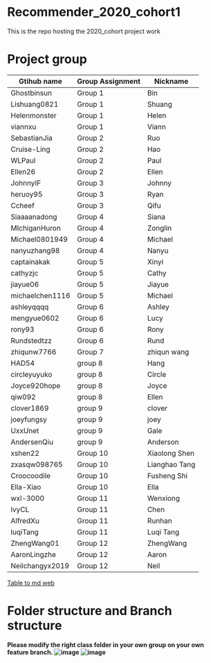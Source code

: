 # Recommender_2020_cohort1
This is the repo hosting the 2020_cohort project work

# Project group
| Gtihub name     | Group Assignment | Nickname      |
| --------------- | ---------------- | ------------- |
| Ghostbinsun     | Group 1          | Bin           |
| Lishuang0821    | Group 1          | Shuang        |
| Helenmonster    | Group 1          | Helen         |
| viannxu         | Group 1          | Viann         |
| SebastianJia    | Group 2          | Ruo           |
| Cruise-Ling     | Group 2          | Hao           |
| WLPaul          | Group 2          | Paul          |
| Ellen26         | Group 2          | Ellen         |
| JohnnyIF        | Group 3          | Johnny        |
| heruoy95        | Group 3          | Ryan          |
| Ccheef          | Group 3          | Qifu          |
| Siaaaanadong    | Group 4          | Siana         |
| MIchiganHuron   | Group 4          | Zonglin       |
| Michael0801949  | Group 4          | Michael       |
| nanyuzhang98    | Group 4          | Nanyu         |
| captainakak     | Group 5          | Xinyi         |
| cathyzjc        | Group 5          | Cathy         |
| jiayue06        | Group 5          | Jiayue        |
| michaelchen1116 | Group 5          | Michael       |
| ashleyqqqq      | Group 6          | Ashley        |
| mengyue0602     | Group 6          | Lucy          |
| rony93          | Group 6          | Rony          |
| Rundstedtzz     | Group 6          | Rund          |
| zhiqunw7766     | Group 7          | zhiqun wang   |
| HAD54           | group 8          | Hang          |
| circleyuyuko    | group 8          | Circle        |
| Joyce920hope    | group 8          | Joyce         |
| qiw092          | group 8          | Ellen         |
| clover1869      | group 9          | clover        |
| joeyfungsy      | group 9          | joey          |
| UxxUnet         | group 9          | Gale          |
| AndersenQiu     | group 9          | Anderson      |
| xshen22         | Group 10         | Xiaolong Shen |
| zxasqw098765    | Group 10         | Lianghao Tang |
| Croocoodile     | Group 10         | Fusheng Shi   |
| Ella-Xiao       | Group 10         | Ella          |
| wxl-3000        | Group 11         | Wenxiong      |
| lvyCL           | Group 11         | Chen          |
| AlfredXu        | Group 11         | Runhan        |
| luqiTang        | Group 11         | Luqi Tang     |
| ZhengWang01     | Group 12         | ZhengWang     |
| AaronLingzhe    | Group 12         | Aaron         |
| Neilchangyx2019 | Group 12         | Neil          |

[Table to md web](https://tabletomarkdown.com/convert-spreadsheet-to-markdown/)

# Folder structure and Branch structure
<B>Please modify the right class folder in your own group on your own feature branch. <B/>
![image](https://user-images.githubusercontent.com/66924446/85090246-40539e80-b1aa-11ea-9dba-e0af49573d39.png)
![image](https://user-images.githubusercontent.com/66924446/85090090-e226bb80-b1a9-11ea-85da-f8f066374baa.png)
